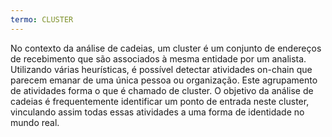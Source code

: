 ```yaml
---
termo: CLUSTER
---
```


No contexto da análise de cadeias, um cluster é um conjunto de endereços de recebimento que são associados à mesma entidade por um analista. Utilizando várias heurísticas, é possível detectar atividades on-chain que parecem emanar de uma única pessoa ou organização. Este agrupamento de atividades forma o que é chamado de cluster. O objetivo da análise de cadeias é frequentemente identificar um ponto de entrada neste cluster, vinculando assim todas essas atividades a uma forma de identidade no mundo real.